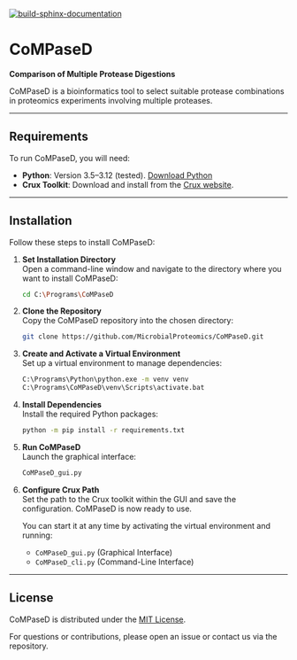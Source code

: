 [![build-sphinx-documentation](https://github.com/MicrobialProteomics/CoMPaseD/actions/workflows/build-documentation.yaml/badge.svg?branch=main)](https://github.com/MicrobialProteomics/CoMPaseD/actions/workflows/build-documentation.yaml)

# CoMPaseD
**Comparison of Multiple Protease Digestions**

CoMPaseD is a bioinformatics tool to select suitable protease combinations in proteomics experiments involving multiple proteases.

---

## Requirements
To run CoMPaseD, you will need:
- **Python**: Version 3.5–3.12 (tested). [Download Python](https://www.python.org/downloads/)
- **Crux Toolkit**: Download and install from the [Crux website](https://www.crux.ms).

---

## Installation
Follow these steps to install CoMPaseD:

1. **Set Installation Directory**  
   Open a command-line window and navigate to the directory where you want to install CoMPaseD:
   ```bash
   cd C:\Programs\CoMPaseD
   ```

2. **Clone the Repository**  
   Copy the CoMPaseD repository into the chosen directory:
   ```bash
   git clone https://github.com/MicrobialProteomics/CoMPaseD.git
   ```

3. **Create and Activate a Virtual Environment**  
   Set up a virtual environment to manage dependencies:
   ```bash
   C:\Programs\Python\python.exe -m venv venv
   C:\Programs\CoMPaseD\venv\Scripts\activate.bat
   ```

4. **Install Dependencies**  
   Install the required Python packages:
   ```bash
   python -m pip install -r requirements.txt
   ```

5. **Run CoMPaseD**  
   Launch the graphical interface:
   ```bash
   CoMPaseD_gui.py
   ```

6. **Configure Crux Path**  
   Set the path to the Crux toolkit within the GUI and save the configuration. CoMPaseD is now ready to use.  

   You can start it at any time by activating the virtual environment and running:
   - `CoMPaseD_gui.py` (Graphical Interface)
   - `CoMPaseD_cli.py` (Command-Line Interface)
 
---
    
## License
CoMPaseD is distributed under the [MIT License](LICENSE).

For questions or contributions, please open an issue or contact us via the repository.

